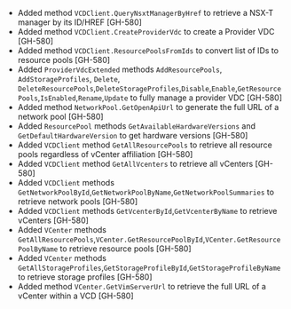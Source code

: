* Added method `VCDClient.QueryNsxtManagerByHref` to retrieve a NSX-T manager by its ID/HREF [GH-580]
* Added method `VCDClient.CreateProviderVdc` to create a Provider VDC [GH-580]
* Added method `VCDClient.ResourcePoolsFromIds` to convert list of IDs to resource pools [GH-580]
* Added `ProviderVdcExtended` methods `AddResourcePools`, `AddStorageProfiles`, `Delete`, `DeleteResourcePools`,`DeleteStorageProfiles`,`Disable`,`Enable`,`GetResourcePools`,`IsEnabled`,`Rename`,`Update` to fully manage a provider VDC [GH-580]
* Added method `NetworkPool.GetOpenApiUrl` to generate the full URL of a network pool [GH-580]
* Added `ResourcePool` methods `GetAvailableHardwareVersions` and `GetDefaultHardwareVersion` to get hardware versions [GH-580]
* Added `VCDClient` method `GetAllResourcePools` to retrieve all resource pools regardless of vCenter affiliation [GH-580]
* Added `VCDClient` method `GetAllVcenters` to retrieve all vCenters [GH-580]
* Added `VCDClient` methods `GetNetworkPoolById`,`GetNetworkPoolByName`,`GetNetworkPoolSummaries` to retrieve network pools [GH-580]
* Added `VCDClient` methods `GetVcenterById`,`GetVcenterByName` to retrieve vCenters [GH-580]
* Added `VCenter` methods `GetAllResourcePools`,`VCenter.GetResourcePoolById`,`VCenter.GetResourcePoolByName` to retrieve resource pools [GH-580]
* Added `VCenter` methods `GetAllStorageProfiles`,`GetStorageProfileById`,`GetStorageProfileByName` to retrieve storage profiles [GH-580]
* Added method `VCenter.GetVimServerUrl` to retrieve the full URL of a vCenter within a VCD [GH-580]
